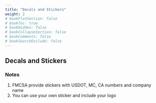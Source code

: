 ```yaml
---
title: "Decals and Stickers"
weight: 2
# bookFlatSection: false
# bookToc: true
# bookHidden: false
# bookCollapseSection: false
# bookComments: false
# bookSearchExclude: false
---
```


## Decals and Stickers

### Notes

1. FMCSA provide stickers with USDOT, MC, CA numbers and company name
2. You can use your own sticker and include your logo